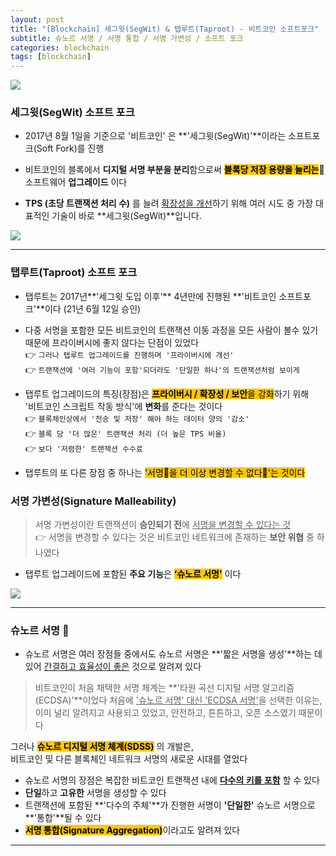 ```yaml
---
layout: post
title: "[Blockchain] 세그윗(SegWit) & 탭루트(Taproot) - 비트코인 소프트포크"
subtitle: 슈노르 서명 / 서명 통합 / 서명 가변성 / 소프트 포크
categories: blockchain
tags: [blockchain]
---
```


![](https://velog.velcdn.com/images/-__-/post/19f1d382-4678-42bf-a52a-68e30fdc5c80/image.png)

### 세그윗(SegWit) 소프트 포크

- 2017년 8월 1일을 기준으로 '비트코인' 은 **'세그윗(SegWit)'**이라는 소프트포크(Soft Fork)를 진행

- 비트코인의 블록에서 **디지털 서명 부분을 분리**함으로써 <span style='background-color: #FFC701; color:#000;'>**블록당 저장 용량을 늘리는**</span>🔺 소프트웨어 **업그레이드** 이다

- **TPS (초당 트랜잭션 처리 수)** 를 늘려 <u>확장성을 개선</u>하기 위해 여러 시도 중
  가장 대표적인 기술이 바로 **세그윗(SegWit)**입니다.

![](https://velog.velcdn.com/images/-__-/post/068a9cb0-c150-4d77-a497-cb5ed5393462/image.png)

<hr>

### 탭루트(Taproot) 소프트 포크

- 탭루트는 2017년**'세그윗 도입 이후'** 4년만에 진행된 **'비트코인 소프트포크'**이다 (21년 6월 12일 승인)

- 다중 서명을 포함한 모든 비트코인의 트랜잭션 이동 과정을 모든 사람이 볼수 있기 때문에 프라이버시에 좋지 않다는 단점이 있었다<br>
  👉 `그러나 탭루트 업그레이드를 진행하며 '프라이버시에 개선'` <br>
  👉 `트랜잭션에 '여러 기능이 포함'되더라도 '단일한 하나'의 트랜잭션처럼 보이게`

- 탭루트 업그레이드의 특징(장점)은 <span style='background-color: #FFC701; color:#000;'>**프라이버시 / 확장성 / 보안**을 강화</span>하기 위해 <br>
  '비트코인 스크립트 작동 방식'에 **변화**를 준다는 것이다 <br>
  👉 `블록체인상에서 '전송 및 저장' 해야 하는 데이터 양의 '감소'`<br>
  👉 `블록 당 '더 많은' 트랜잭션 처리 (더 높은 TPS 비율)`<Br>
  👉 `보다 '저렴한' 트랜잭션 수수료`

- 탭루트의 또 다른 장점 중 하나는 <span style='background-color: #FFC701; color:#000;'>'서명📜을 더 이상 변경할 수 없다🚫'는 것이다</span>

### 서명 가변성(Signature Malleability)

> 서명 가변성이란 트랜잭션이 **승인되기 전**에 <u>서명을 변경할 수 있다는 것</u><br>
> 👉 서명을 변경할 수 있다는 것은 비트코인 네트워크에 존재하는 **보안 위협** 중 하나였다

- 탭루트 업그레이드에 포함된 **주요 기능**은 <span style="background-color:#FFC701; color:#000;">**‘슈노르 서명'**</span> 이다

![](https://velog.velcdn.com/images/-__-/post/5af69bb3-2a68-4bd0-8919-e5de757f8cdf/image.png)

<hr>

### 슈노르 서명 📜

- 슈노르 서명은 여러 장점들 중에서도 슈노르 서명은 **'짧은 서명을 생성'**하는 데 있어 <u>간결하고 효율성이 좋은</u> 것으로 알려져 있다

> 비트코인이 처음 채택한 서명 체계는 **'타원 곡선 디지털 서명 알고리즘(ECDSA)'**이었다
> 처음에 <u>'슈노르 서명' 대신 'ECDSA 서명'</u>을 선택한 이유는,
> 이미 널리 알려지고 사용되고 있었고, 안전하고, 튼튼하고, 오픈 소스였기 때문이다

그러나 <span style="background-color:#FFC701; color:#000;">**슈노르 디지털 서명 체계(SDSS)**</span> 의 개발은,<br>
비트코인 및 다른 블록체인 네트워크 서명의 새로운 시대를 열었다

- 슈노르 서명의 장점은 복잡한 비트코인 트랜잭션 내에 **<u>다수의 키를 포함</u>** 할 수 있다<br>
- **단일**하고 **고유한** 서명을 생성할 수 있다<br>
- 트랜잭션에 포함된 **'다수의 주체'**가 진행한 서명이 **'단일한'** 슈노르 서명으로 **'통합'**될 수 있다<br>
- <span style='background-color: #FFC701; color:#000;'>**서명 통합(Signature Aggregation)**</span>이라고도 알려져 있다

---
